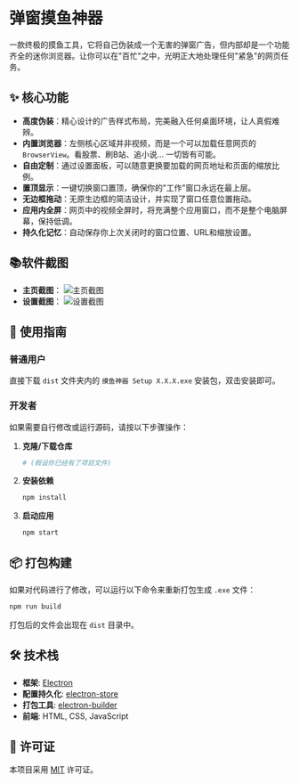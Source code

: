 # 弹窗摸鱼神器

一款终极的摸鱼工具，它将自己伪装成一个无害的弹窗广告，但内部却是一个功能齐全的迷你浏览器。让你可以在"百忙"之中，光明正大地处理任何"紧急"的网页任务。

## ✨ 核心功能

- **高度伪装**：精心设计的广告样式布局，完美融入任何桌面环境，让人真假难辨。
- **内置浏览器**：左侧核心区域并非视频，而是一个可以加载任意网页的 `BrowserView`。看股票、刷B站、追小说... 一切皆有可能。
- **自由定制**：通过设置面板，可以随意更换要加载的网页地址和页面的缩放比例。
- **置顶显示**：一键切换窗口置顶，确保你的"工作"窗口永远在最上层。
- **无边框拖动**：无原生边框的简洁设计，并实现了窗口任意位置拖动。
- **应用内全屏**：网页中的视频全屏时，将充满整个应用窗口，而不是整个电脑屏幕，保持低调。
- **持久化记忆**：自动保存你上次关闭时的窗口位置、URL和缩放设置。
  
## 📚软件截图
- **主页截图**：
![主页截图](https://github.com/user-attachments/assets/e17be9c2-8892-4e67-8794-633f7e989930)
- **设置截图**：
![设置截图](https://github.com/user-attachments/assets/ab67f5fe-b84c-4ef7-92e9-3bd736824a0f)


## 🚀 使用指南

### 普通用户

直接下载 `dist` 文件夹内的 `摸鱼神器 Setup X.X.X.exe` 安装包，双击安装即可。

### 开发者

如果需要自行修改或运行源码，请按以下步骤操作：

1.  **克隆/下载仓库**
    ```bash
    # (假设你已经有了项目文件)
    ```

2.  **安装依赖**
    ```bash
    npm install
    ```

3.  **启动应用**
    ```bash
    npm start
    ```

## 📦 打包构建

如果对代码进行了修改，可以运行以下命令来重新打包生成 `.exe` 文件：

```bash
npm run build
```

打包后的文件会出现在 `dist` 目录中。

## 🛠️ 技术栈

- **框架**: [Electron](https://www.electronjs.org/)
- **配置持久化**: [electron-store](https://github.com/sindresorhus/electron-store)
- **打包工具**: [electron-builder](https://www.electron.build/)
- **前端**: HTML, CSS, JavaScript

## 📄 许可证

本项目采用 [MIT](https://opensource.org/licenses/MIT) 许可证。 
